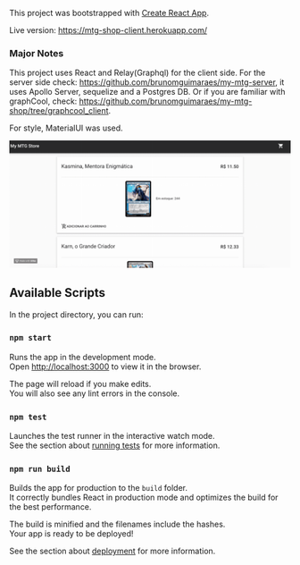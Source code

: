 This project was bootstrapped with [Create React App](https://github.com/facebook/create-react-app).

Live version: https://mtg-shop-client.herokuapp.com/

### Major Notes

This project uses React and Relay(Graphql) for the client side. For the server side check: https://github.com/brunomguimaraes/my-mtg-server, it uses Apollo Server, sequelize and a Postgres DB. 
Or if you are familiar with graphCool, check: https://github.com/brunomguimaraes/my-mtg-shop/tree/graphcool_client.

For style, MaterialUI was used.

![](demos/intro.gif)


## Available Scripts

In the project directory, you can run:

### `npm start`

Runs the app in the development mode.<br>
Open [http://localhost:3000](http://localhost:3000) to view it in the browser.

The page will reload if you make edits.<br>
You will also see any lint errors in the console.

### `npm test`

Launches the test runner in the interactive watch mode.<br>
See the section about [running tests](https://facebook.github.io/create-react-app/docs/running-tests) for more information.

### `npm run build`

Builds the app for production to the `build` folder.<br>
It correctly bundles React in production mode and optimizes the build for the best performance.

The build is minified and the filenames include the hashes.<br>
Your app is ready to be deployed!

See the section about [deployment](https://facebook.github.io/create-react-app/docs/deployment) for more information.
